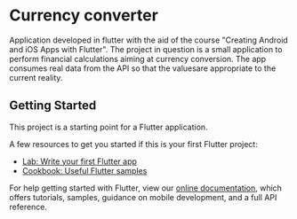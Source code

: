 # Currency converter

Application developed in flutter with the aid of the course "Creating Android and iOS Apps with Flutter".
The project in question is a small application to perform financial calculations aiming at currency conversion. The app consumes real data from the API so that the values ​​are appropriate to the current reality.

## Getting Started

This project is a starting point for a Flutter application.

A few resources to get you started if this is your first Flutter project:

- [Lab: Write your first Flutter app](https://flutter.dev/docs/get-started/codelab)
- [Cookbook: Useful Flutter samples](https://flutter.dev/docs/cookbook)

For help getting started with Flutter, view our
[online documentation](https://flutter.dev/docs), which offers tutorials,
samples, guidance on mobile development, and a full API reference.
